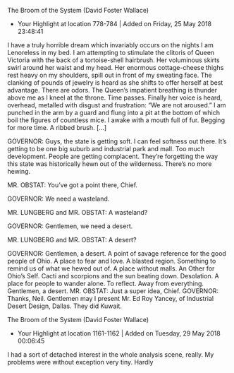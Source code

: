 The Broom of the System (David Foster Wallace)
- Your Highlight at location 778-784 | Added on Friday, 25 May 2018 23:48:41

I have a truly horrible dream which invariably occurs on the nights I am Lenoreless in my bed. I am attempting to stimulate the clitoris of Queen Victoria with the back of a tortoise-shell hairbrush. Her voluminous skirts swirl around her waist and my head. Her enormous cottage-cheese thighs rest heavy on my shoulders, spill out in front of my sweating face. The clanking of pounds of jewelry is heard as she shifts to offer herself at best advantage. There are odors. The Queen’s impatient breathing is thunder above me as I kneel at the throne. Time passes. Finally her voice is heard, overhead, metalled with disgust and frustration: “We are not aroused.” I am punched in the arm by a guard and flung into a pit at the bottom of which boil the figures of countless mice. I awake with a mouth full of fur. Begging for more time. A ribbed brush. [...]

GOVERNOR: Guys, the state is getting soft. I can feel softness out there. It’s getting to be one big suburb and industrial park and mall. Too much development. People are getting complacent. They’re forgetting the way this state was historically hewn out of the wilderness. There’s no more hewing. 

MR. OBSTAT: You’ve got a point there, Chief.

GOVERNOR: We need a wasteland.

MR. LUNGBERG and MR. OBSTAT: A wasteland?

GOVERNOR: Gentlemen, we need a desert.

MR. LUNGBERG and MR. OBSTAT: A desert?

GOVERNOR: Gentlemen, a desert. A point of savage reference for the good people of Ohio. A place to fear and love. A blasted region. Something to remind us of what we hewed out of. A place without malls. An Other for Ohio’s Self. Cacti and scorpions and the sun beating down. Desolation. A place for people to wander alone. To reflect. Away from everything. Gentlemen, a desert.
MR. OBSTAT: Just a super idea, Chief.
GOVERNOR: Thanks, Neil. Gentlemen may I present Mr. Ed Roy Yancey, of Industrial Desert Design, Dallas. They did Kuwait. 

The Broom of the System (David Foster Wallace)
- Your Highlight at location 1161-1162 | Added on Tuesday, 29 May 2018 00:06:45

I had a sort of detached interest in the whole analysis scene, really. My problems were without exception very tiny. Hardly